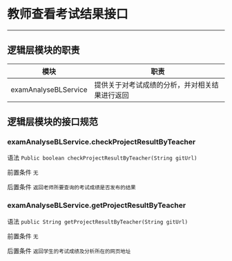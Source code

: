 # 教师查看考试结果接口

----

## 逻辑层模块的职责

|模块|职责|
|---|---|
|examAnalyseBLService|提供关于对考试成绩的分析，并对相关结果进行返回|


## 逻辑层模块的接口规范

### examAnalyseBLService.checkProjectResultByTeacher

语法 `Public boolean checkProjectResultByTeacher(String gitUrl)`

前置条件 `无`

后置条件 `返回老师所要查询的考试成绩是否发布的结果`


### examAnalyseBLService.getProjectResultByTeacher

语法 `public String getProjectResultByTeacher(String gitUrl)`

前置条件 `无`

后置条件 `返回学生的考试成绩及分析所在的网页地址`

